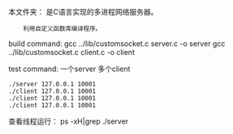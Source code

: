 本文件夹：
		是C语言实现的多进程网络服务器。

		利用自定义函数库编译程序。

build command:
	gcc ../lib/customsocket.c server.c -o server
	gcc ../lib/customsocket.c client.c -o client

test command: 一个server 多个client

	./server 127.0.0.1 10001
	./client 127.0.0.1 10001
	./client 127.0.0.1 10001
	./client 127.0.0.1 10001

查看线程运行：
	ps -xH|grep ./server

